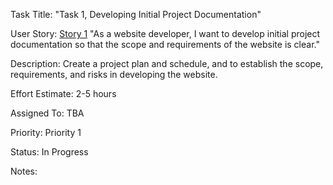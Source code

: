 Task Title: "Task 1, Developing Initial Project Documentation"

User Story: [Story 1](stories/documentation_story1.md)
"As a website developer, I want to develop initial project documentation so that the scope and requirements of the website is clear."

Description: Create a project plan and schedule, and to establish the scope, requirements, and risks in developing the website.

Effort Estimate: 2-5 hours

Assigned To: TBA

Priority: Priority 1

Status: In Progress

Notes: 